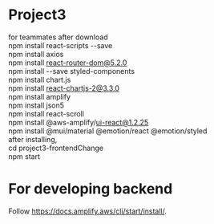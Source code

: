 # Project3

for teammates after download <br />
npm install react-scripts --save <br />
npm install axios <br />
npm install react-router-dom@5.2.0 <br />
npm install --save styled-components <br />
npm install chart.js <br /> 
npm install react-chartjs-2@3.3.0 <br /> 
npm install amplify <br />
npm install json5 <br />
npm install react-scroll <br /> 
npm install @aws-amplify/ui-react@1.2.25 <br />
npm install @mui/material @emotion/react @emotion/styled <br />
after installing, <br />
cd project3-frontendChange <br />
npm start <br />
# For developing backend

Follow <https://docs.amplify.aws/cli/start/install/>.

